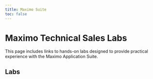 ```yaml
---
title: Maximo Suite
toc: false
---
```


# Maximo Technical Sales Labs

This page includes links to hands-on labs designed to provide practical experience with the Maximo Application Suite.

## Labs

<TileGrid>
  <NavTile to='/maximo/massuite/app-suite-prereq' recursive />
  <NavTile to='/maximo/massuite/app-suite-workshop' recursive />
</TileGrid>
